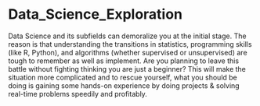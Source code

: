 # Data_Science_Exploration

Data Science and its subfields can demoralize you at the initial stage. The reason is that understanding the transitions in statistics, programming skills (like R, Python), and algorithms (whether supervised or unsupervised) are tough to remember as well as implement. Are you planning to leave this battle without fighting thinking you are just a beginner? This will make the situation more complicated and to rescue yourself, what you should be doing is gaining some hands-on experience by doing projects & solving real-time problems speedily and profitably.

